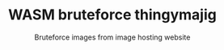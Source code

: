 <h1 align="center">WASM bruteforce thingymajig</h1>
<p align="center">Bruteforce images from image hosting website</p>
